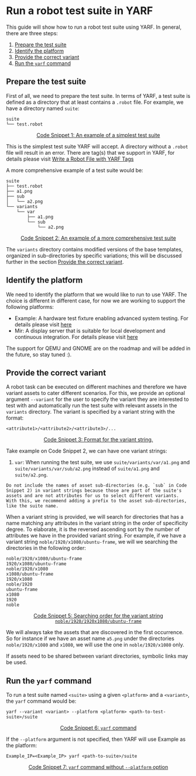 # Run a robot test suite in YARF

This guide will show how to run a robot test suite using YARF.
In general, there are three steps:

1. [Prepare the test suite](#prepare-the-test-suite)
1. [Identify the platform](#identify-the-platform)
1. [Provide the correct variant](#provide-the-correct-variant)
1. [Run the `yarf` command](#run-the-yarf-command)

## Prepare the test suite

First of all, we need to prepare the test suite. In terms of YARF, a test suite is defined as a directory that at least contains a `.robot` file. For example, we have a directory named `suite`:

```
suite
└── test.robot
```

<u><center>Code Snippet 1: An example of a simplest test suite</center></u>

This is the simplest test suite YARF will accept. A directory without a `.robot` file will result in an error. There are tag(s) that we support in YARF, for details please visit [Write a Robot File with YARF Tags](./write-a-robot-file-with-yarf-tags.md)

A more comprehensive example of a test suite would be:

```
suite
├── test.robot
├── a1.png
├── sub
│   └── a2.png
└── variants
    └── var
        ├── a1.png
        └── sub
            └── a2.png
```

<u><center>Code Snippet 2: An example of a more comprehensive test suite</center></u>

The `variants` directory contains modified versions of the base templates, organized in sub-directories by specific variations; this will be discussed further in the section [Provide the correct variant](#provide-the-correct-variant).

## Identify the platform

We need to identify the platform that we would like to run to use YARF. The choice is different in different case, for now we are working to support the following platforms:

- Example: A hardware test fixture enabling advanced system testing. For details please visit [here](https://canonical-Example.readthedocs-hosted.com/en/latest/)
- Mir: A display server that is suitable for local development and continuous integration. For details please visit [here](https://canonical-mir.readthedocs-hosted.com/stable/)

The support for QEMU and GNOME are on the roadmap and will be added in the future, so stay tuned :).

## Provide the correct variant

A robot task can be executed on different machines and therefore we have variant assets to cater different scenarios. For this, we provide an optional argument `--variant` for the user to specify the variant they are interested to test with and automatically run the test suite with relevant assets in the `variants` directory. The variant is specified by a variant string with the format:

```
<attribute1>/<attribute2>/<attribute3>/...
```

<u><center>Code Snippet 3: Format for the variant string.</center></u>

Take example on Code Snippet 2, we can have one variant strings:

1. `var`: When running the test suite, we use `suite/variants/var/a1.png` and `suite/variants/var/sub/a2.png` instead of `suite/a1.png` and `suite/a2.png`.

```{caution}
Do not include the names of asset sub-directories (e.g. `sub` in Code Snippet 2) in variant strings because those are part of the suite's assets and are not attributes for us to select different variants. With this, we recommend adding a prefix to the asset sub-directories, like the suite name.
```

When a variant string is provided, we will search for directories that has a name matching any attributes in the variant string in the order of specificity degree. To elaborate, it is the reversed ascending sort by the number of attributes we have in the provided variant string. For example, if we have a variant string `noble/1920/x1080/ubuntu-frame`, we will we searching the directories in the following order:

```text
noble/1920/x1080/ubuntu-frame
1920/x1080/ubuntu-frame
noble/1920/x1080
x1080/ubuntu-frame
1920/x1080
noble/1920
ubuntu-frame
x1080
1920
noble
```

<u><center>Code Snippet 5: Searching order for the variant string `noble/1920/1920x1080/ubuntu-frame`</center></u>

We will always take the assets that are discovered in the first occurrence. So for instance if we have an asset name `a5.png` under the directories `noble/1920/x1080` and `x1080`, we will use the one in `noble/1920/x1080` only.

If assets need to be shared between variant directories, symbolic links may be used.

## Run the `yarf` command

To run a test suite named `<suite>` using a given `<platform>` and a `<variant>`, the `yarf` command would be:

```
yarf --variant <variant> --platform <platform> <path-to-test-suite>/suite
```

<u><center>Code Snippet 6: `yarf` command</center></u>

If the `--platform` argument is not specified, then YARF will use Example as the platform:

```
Example_IP=<Example_IP> yarf <path-to-suite>/suite
```

<u><center>Code Snippet 7: `yarf` command without `--platform` option</center></u>

